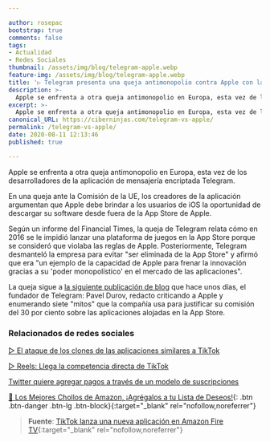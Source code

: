 ```yaml
---

author: rosepac
bootstrap: true
comments: false
tags:
- Actualidad
- Redes Sociales
thumbnail: /assets/img/blog/telegram-apple.webp
feature-img: /assets/img/blog/telegram-apple.webp
title: '▷ Telegram presenta una queja antimonopolio contra Apple con la UE'
description: >-
  Apple se enfrenta a otra queja antimonopolio en Europa, esta vez de los desarrolladores de la aplicación de mensajería encriptada Telegram.
excerpt: >-
  Apple se enfrenta a otra queja antimonopolio en Europa, esta vez de los desarrolladores de la aplicación de mensajería encriptada Telegram.
canonical_URL: https://ciberninjas.com/telegram-vs-apple/
permalink: /telegram-vs-apple/
date: 2020-08-11 12:13:46
published: true

---
```


Apple se enfrenta a otra queja antimonopolio en Europa, esta vez de los desarrolladores de la aplicación de mensajería encriptada Telegram.

En una queja ante la Comisión de la UE, los creadores de la aplicación argumentan que Apple debe brindar a los usuarios de iOS la oportunidad de descargar su software desde fuera de la App Store de Apple.

Según un informe del Financial Times, la queja de Telegram relata cómo en 2016 se le impidió lanzar una plataforma de juegos en la ‌App Store‌ porque se consideró que violaba las reglas de Apple. Posteriormente, Telegram desmanteló la empresa para evitar "ser eliminada de la ‌App Store‌" y afirmó que era "un ejemplo de la capacidad de Apple para frenar la innovación gracias a su 'poder monopolístico' en el mercado de las aplicaciones".

La queja sigue a [la siguiente publicación de blog](https://ciberninjas.com/apple-7-mitos/) que hace unos días, el fundador de Telegram: Pavel Durov, redacto criticando a Apple y enumerando siete "mitos" que la compañía usa para justificar su comisión del 30 por ciento sobre las aplicaciones alojadas en la ‌App Store‌.

### **Relacionados de redes sociales**

[▷ El ataque de los clones de las aplicaciones similares a TikTok](https://ciberninjas.com/clones-tiktok/)

[▷ Reels: Llega la competencia directa de TikTok](https://ciberninjas.com/reels-instagram/)

[Twitter quiere agregar pagos a través de un modelo de suscripciones](https://ciberninjas.com/twitter-quiere-agregar-suscripciones/)

[🛒 Los Mejores Chollos de Amazon, ¡Agrégalos a tu Lista de Deseos!](https://www.amazon.es/shop/cibercursos "Los Mejores Chollos de Amazon, Ofertas Flash, Black Monday y Amazon Prime Day"){: .btn .btn-danger .btn-lg .btn-block}{:target="_blank" rel="nofollow,noreferrer"}

> **Fuente**: [TikTok lanza una nueva aplicación en Amazon Fire TV](https://www.theverge.com/2020/8/6/21357300/tiktok-amazon-fire-tv-app-launch-free-tv-mobile){:target="_blank" rel="nofollow,noreferrer"}